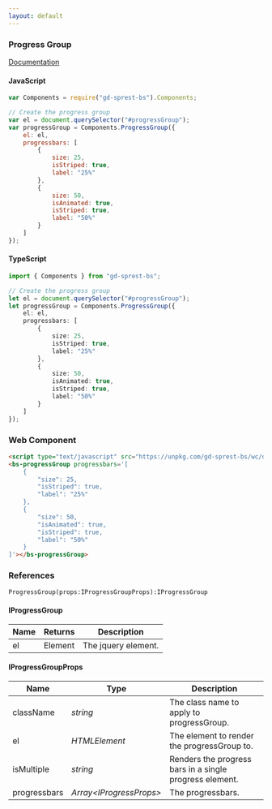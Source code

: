 ```yaml
---
layout: default
---
```


### Progress Group
[Documentation](http://getbootstrap.com/docs/4.1/components/progress/#multiple-bars)

<div id="progressGroupDemo"></div>

#### JavaScript
```js
var Components = require("gd-sprest-bs").Components;

// Create the progress group
var el = document.querySelector("#progressGroup");
var progressGroup = Components.ProgressGroup({
    el: el,
    progressbars: [
        {
            size: 25,
            isStriped: true,
            label: "25%"
        },
        {
            size: 50,
            isAnimated: true,
            isStriped: true,
            label: "50%"
        }
    ]
});
```

#### TypeScript

```ts
import { Components } from "gd-sprest-bs";

// Create the progress group
let el = document.querySelector("#progressGroup");
let progressGroup = Components.ProgressGroup({
    el: el,
    progressbars: [
        {
            size: 25,
            isStriped: true,
            label: "25%"
        },
        {
            size: 50,
            isAnimated: true,
            isStriped: true,
            label: "50%"
        }
    ]
});
```

### Web Component

```html
<script type="text/javascript" src="https://unpkg.com/gd-sprest-bs/wc/dist/gd-sprest-bs.js"></script>
<bs-progressGroup progressbars='[
    {
        "size": 25,
        "isStriped": true,
        "label": "25%"
    },
    {
        "size": 50,
        "isAnimated": true,
        "isStriped": true,
        "label": "50%"
    }
]'></bs-progressGroup>
```

<bs-progressGroup progressbars='[
    {
        "size": 25,
        "isStriped": true,
        "label": "25%"
    },
    {
        "size": 50,
        "isAnimated": true,
        "isStriped": true,
        "label": "50%"
    }
]'></bs-progressGroup>

### References

```
ProgressGroup(props:IProgressGroupProps):IProgressGroup
```

#### IProgressGroup

| Name | Returns | Description |
| --- | --- | --- |
| el | Element | The jquery element. |

#### IProgressGroupProps

| Name | Type | Description |
| --- | --- | --- |
| className | _string_ | The class name to apply to progressGroup. |
| el | _HTMLElement_ | The element to render the progressGroup to. |
| isMultiple | _string_ | Renders the progress bars in a single progress element. |
| progressbars | _Array&lt;IProgressProps&gt;_ | The progressbars. |

<script type="text/javascript">
    // Wait for the window to be loaded
    window.addEventListener("load", function() {
        // See if a progressGroup exists
        var progressGroup = document.querySelector("#progressGroupDemo");
        if(progressGroup) {
            // Render the progressGroup
            $REST.Components.ProgressGroup({
                el: progressGroup,
                progressbars: [
                    {
                        size: 25,
                        isStriped: true,
                        label: "25%"
                    },
                    {
                        size: 50,
                        isAnimated: true,
                        isStriped: true,
                        label: "50%"
                    }
                ]
            });
        }
    });
</script>